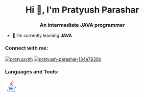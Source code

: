 <h1 align="center">Hi 👋, I'm Pratyush Parashar</h1>
<h3 align="center">An intermediate JAVA programmer</h3>

- 🌱 I’m currently learning **JAVA**

<h3 align="left">Connect with me:</h3>
<p align="left">
<a href="https://twitter.com/pratyuxxhh" target="blank"><img align="center" src="https://raw.githubusercontent.com/rahuldkjain/github-profile-readme-generator/master/src/images/icons/Social/twitter.svg" alt="pratyuxxhh" height="30" width="40" /></a>
<a href="https://linkedin.com/in/pratyush-parashar-134a7930b" target="blank"><img align="center" src="https://raw.githubusercontent.com/rahuldkjain/github-profile-readme-generator/master/src/images/icons/Social/linked-in-alt.svg" alt="pratyush-parashar-134a7930b" height="30" width="40" /></a>
</p>

<h3 align="left">Languages and Tools:</h3>
<p align="left"> <a href="https://www.java.com" target="_blank" rel="noreferrer"> <img src="https://raw.githubusercontent.com/devicons/devicon/master/icons/java/java-original.svg" alt="java" width="40" height="40"/> </a> </p>
